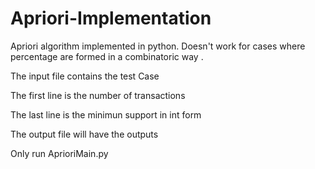 # Apriori-Implementation
Apriori algorithm implemented in python. Doesn't work for cases where percentage are formed in a combinatoric way .




The input file contains the test Case

The first line is the number of transactions

The last line is the minimun support in int form

The output file will have the outputs

Only run AprioriMain.py
